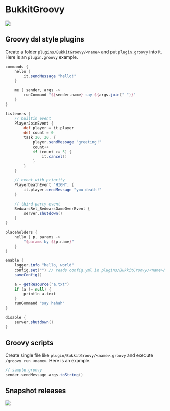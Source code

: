 # BukkitGroovy

[![](https://jitpack.io/v/caoli5288/bukkitgroovy.svg)](https://jitpack.io/#caoli5288/bukkitgroovy)

## Groovy dsl style plugins

Create a folder `plugins/BukkitGroovy/<name>` and put `plugin.groovy` into it. Here is an `plugin.groovy` example.

```groovy
commands {
    hello {
        it.sendMessage "hello!"
    }

    me { sender, args ->
        runCommand "${sender.name} say ${args.join(" ")}"
    }
}

listeners {
    // builtin event
    PlayerJoinEvent {
        def player = it.player
        def count = 0
        task 20, 20, {
            player.sendMessage "greeting!"
            count++
            if (count >= 5) {
                it.cancel()
            }
        }
    }

    // event with priority
    PlayerDeathEvent "HIGH", {
        it.player.sendMessage "you death!"
    }
    
    // third-party event
    BedwarsRel_BedwarsGameOverEvent {
        server.shutdown()
    }
}

placeholders {
    hello { p, params ->
        "$params by ${p.name}"
    }
}

enable {
    logger.info "hello, world"
    config.set("") // reads config.yml in plugins/BukkitGroovy/<name>/
    saveConfig()
    
    a = getResource("a.txt")
    if (a != null) {
        println a.text
    }   
    runCommand "say hahah"
}

disable {
    server.shutdown()
}
```

## Groovy scripts

Create single file like `plugin/BukkitGroovy/<name>.groovy` and execute `/groovy run <name>`. Here is an example.

```groovy
// sample.groovy
sender.sendMessage args.toString()
```

## Snapshot releases

[![](https://jitpack.io/v/caoli5288/bukkitgroovy.svg)](https://jitpack.io/com/github/caoli5288/bukkitgroovy/master-SNAPSHOT/bukkitgroovy-master-SNAPSHOT.jar)
